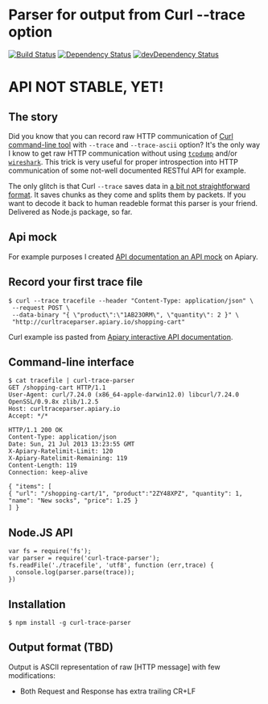 
# Parser for output from Curl --trace option

[![Build Status](https://travis-ci.org/apiaryio/curl-trace-parser.png)](https://travis-ci.org/apiaryio/curl-trace-parser)
[![Dependency Status](https://david-dm.org/apiaryio/curl-trace-parser.png)](https://david-dm.org/apiaryio/curl-trace-parser)
[![devDependency Status](https://david-dm.org/apiaryio/curl-trace-parser/dev-status.png)](https://david-dm.org/apiaryio/curl-trace-parser#info=devDependencies)

# API NOT STABLE, YET!

## The story

Did you know that you can record raw HTTP communication of [Curl command-line tool](http://curl.haxx.se/docs/manpage.html) with `--trace` and `--trace-ascii` option? It's the only way I know to get raw HTTP communication without using [`tcpdump`](http://www.tcpdump.org/) and/or [`wireshark`](http://www.wireshark.org/). 
This trick is very useful for proper introspection into HTTP communication of some not-well documented RESTful API for example. 

The only glitch is that Curl `--trace` saves data in [a bit not straightforward format][gist]. It saves chunks as they come and splits them by packets. If you want to decode it back to human readeble format this parser is your friend. Delivered as Node.js package, so far.

[gist]: https://gist.github.com/netmilk/6048533


## Api mock

For example purposes I created [API documentation an API mock][apiarydoc] on Apiary.

[apiarydoc]: http://docs.curltraceparser.apiary.io/

## Record your first trace file
    
    $ curl --trace tracefile --header "Content-Type: application/json" \
     --request POST \
     --data-binary "{ \"product\":\"1AB23ORM\", \"quantity\": 2 }" \
     "http://curltraceparser.apiary.io/shopping-cart"

Curl example iss pasted from [Apiary interactive API documentation][example].

[example]: http://docs.curltraceparser.apiary.io/#get-%2Fshopping-cart

## Command-line interface

    $ cat tracefile | curl-trace-parser
    GET /shopping-cart HTTP/1.1
    User-Agent: curl/7.24.0 (x86_64-apple-darwin12.0) libcurl/7.24.0 OpenSSL/0.9.8x zlib/1.2.5
    Host: curltraceparser.apiary.io
    Accept: */*

    HTTP/1.1 200 OK
    Content-Type: application/json
    Date: Sun, 21 Jul 2013 13:23:55 GMT
    X-Apiary-Ratelimit-Limit: 120
    X-Apiary-Ratelimit-Remaining: 119
    Content-Length: 119
    Connection: keep-alive

    { "items": [
    { "url": "/shopping-cart/1", "product":"2ZY48XPZ", "quantity": 1, "name": "New socks", "price": 1.25 }
    ] }

## Node.JS API

    var fs = require('fs');
    var parser = require('curl-trace-parser');
    fs.readFile('./tracefile', 'utf8', function (err,trace) {
      console.log(parser.parse(trace));
    })

## Installation

    $ npm install -g curl-trace-parser


## Output format (TBD)

Output is ASCII representation of raw [HTTP message] with few modifications:

- Both Request and Response has extra trailing CR+LF

[message]: http://www.w3.org/Protocols/rfc2616/rfc2616-sec4.html
